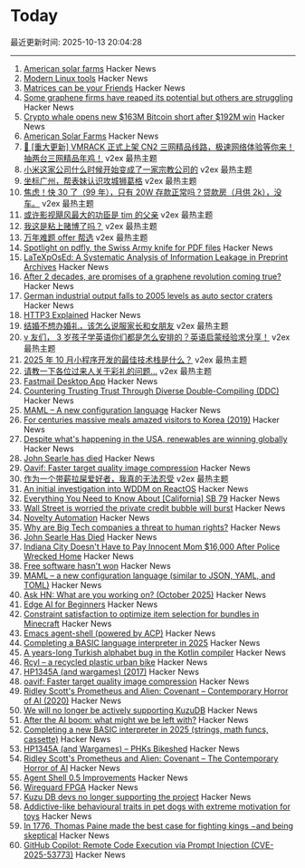 # Today

最近更新时间: 2025-10-13 20:04:28

--- 
1. [American solar farms](https://tech.marksblogg.com/american-solar-farms.html) Hacker News
2. [Modern Linux tools](https://ikrima.dev/dev-notes/linux/linux-modern-tools/) Hacker News
3. [Matrices can be your Friends](https://www.sjbaker.org/steve/omniv/matrices_can_be_your_friends.html) Hacker News
4. [Some graphene firms have reaped its potential but others are struggling](https://www.theguardian.com/business/2025/oct/13/lab-to-fab-are-promises-of-a-graphene-revolution-finally-coming-true) Hacker News
5. [Crypto whale opens new $163M Bitcoin short after $192M win](https://cryptonews.com/news/crypto-whale-opens-new-163m-bitcoin-short-after-192m-win/) Hacker News
6. [American Solar Farms](https://tech.marksblogg.com/american-solar-farms.html) Hacker News
7. [🚀 [重大更新] VMRACK 正式上架 CN2 三网精品线路，极速网络体验等你来！抽两台三网精品年鸡！](https://www.v2ex.com/t/1164867) v2ex 最热主题
8. [小米这家公司什么时候开始变成了一家宗教公司的](https://www.v2ex.com/t/1164838) v2ex 最热主题
9. [坐标广州，帮表妹认识攻城狮葛格](https://www.v2ex.com/t/1164807) v2ex 最热主题
10. [焦虑！快 30 了（99 年），只有 20W 存款正常吗？贷款房（月供 2k），没车。](https://www.v2ex.com/t/1164794) v2ex 最热主题
11. [或许影视飓风最大的功臣是 tim 的父亲](https://www.v2ex.com/t/1164790) v2ex 最热主题
12. [我这是粘上赌博了吗？](https://www.v2ex.com/t/1164754) v2ex 最热主题
13. [万年难题 offer 帮选](https://www.v2ex.com/t/1164752) v2ex 最热主题
14. [Spotlight on pdfly, the Swiss Army knife for PDF files](https://chezsoi.org/lucas/blog/spotlight-on-pdfly.html) Hacker News
15. [LaTeXpOsEd: A Systematic Analysis of Information Leakage in Preprint Archives](https://arxiv.org/abs/2510.03761) Hacker News
16. [After 2 decades, are promises of a graphene revolution coming true?](https://www.theguardian.com/business/2025/oct/13/lab-to-fab-are-promises-of-a-graphene-revolution-finally-coming-true) Hacker News
17. [German industrial output falls to 2005 levels as auto sector craters](https://www.ft.com/content/745fff84-2cbf-491c-b70c-e39bc8edaa39) Hacker News
18. [HTTP3 Explained](https://http3-explained.haxx.se) Hacker News
19. [结婚不想办婚礼，该怎么说服家长和女朋友](https://www.v2ex.com/t/1164757) v2ex 最热主题
20. [v 友们， 3 岁孩子学英语你们都是怎么安排的？英语启蒙经验求分享！](https://www.v2ex.com/t/1164725) v2ex 最热主题
21. [2025 年 10 月小程序开发的最佳技术栈是什么？](https://www.v2ex.com/t/1164720) v2ex 最热主题
22. [请教一下各位过来人关于彩礼的问题...](https://www.v2ex.com/t/1164705) v2ex 最热主题
23. [Fastmail Desktop App](https://www.fastmail.com/blog/desktop-app/) Hacker News
24. [Countering Trusting Trust Through Diverse Double-Compiling (DDC)](https://dwheeler.com/trusting-trust/) Hacker News
25. [MAML – A new configuration language](https://maml.dev/) Hacker News
26. [For centuries massive meals amazed visitors to Korea (2019)](https://www.atlasobscura.com/articles/history-of-korean-food) Hacker News
27. [Despite what's happening in the USA, renewables are winning globally](https://thebulletin.org/2025/10/despite-whats-happening-in-the-usa-renewables-are-winning-globally/) Hacker News
28. [John Searle has died](https://www.nytimes.com/2025/10/12/books/john-searle-dead.html) Hacker News
29. [Oavif: Faster target quality image compression](https://giannirosato.com/blog/post/oavif/) Hacker News
30. [作为一个带薪拉屎爱好者，我真的无法忍受](https://www.v2ex.com/t/1164719) v2ex 最热主题
31. [An initial investigation into WDDM on ReactOS](https://reactos.org/blogs/investigating-wddm/) Hacker News
32. [Everything You Need to Know About [California] SB 79](https://mnolangray.substack.com/p/everything-you-need-to-know-about) Hacker News
33. [Wall Street is worried the private credit bubble will burst](https://www.thetimes.com/business-money/economics/article/wall-street-first-brands-private-credit-bubble-risk-363q2tcds) Hacker News
34. [Novelty Automation](https://www.novelty-automation.com/) Hacker News
35. [Why are Big Tech companies a threat to human rights?](https://www.amnesty.org/en/latest/news/2025/08/why-are-big-tech-companies-a-threat-to-human-rights/) Hacker News
36. [John Searle Has Died](https://www.nytimes.com/2025/10/12/books/john-searle-dead.html) Hacker News
37. [Indiana City Doesn't Have to Pay Innocent Mom $16,000 After Police Wrecked Home](https://reason.com/2025/10/10/this-indiana-city-doesnt-have-to-pay-an-innocent-mom-16000-after-police-wrecked-her-home-court-rules/) Hacker News
38. [Free software hasn't won](https://dorotac.eu/posts/fosswon/) Hacker News
39. [MAML – a new configuration language (similar to JSON, YAML, and TOML)](https://maml.dev/) Hacker News
40. [Ask HN: What are you working on? (October 2025)](https://news.ycombinator.com/item?id=45561428) Hacker News
41. [Edge AI for Beginners](https://github.com/microsoft/edgeai-for-beginners) Hacker News
42. [Constraint satisfaction to optimize item selection for bundles in Minecraft](https://www.robw.fyi/2025/10/12/using-constraint-satisfaction-to-optimize-item-selection-for-bundles-in-minecraft/) Hacker News
43. [Emacs agent-shell (powered by ACP)](https://xenodium.com/introducing-agent-shell) Hacker News
44. [Completing a BASIC language interpreter in 2025](https://nanochess.org/ecs_basic_2.html) Hacker News
45. [A years-long Turkish alphabet bug in the Kotlin compiler](https://sam-cooper.medium.com/the-country-that-broke-kotlin-84bdd0afb237) Hacker News
46. [Rcyl – a recycled plastic urban bike](https://rcyl.bike/en/the-bike/) Hacker News
47. [HP1345A (and wargames) (2017)](https://phk.freebsd.dk/hacks/Wargames/) Hacker News
48. [oavif: Faster target quality image compression](https://giannirosato.com/blog/post/oavif/) Hacker News
49. [Ridley Scott's Prometheus and Alien: Covenant – Contemporary Horror of AI (2020)](https://www.ejumpcut.org/archive/jc58.2018/AlpertAlienPrequels/index.html) Hacker News
50. [We will no longer be actively supporting KuzuDB](https://kuzudb.com) Hacker News
51. [After the AI boom: what might we be left with?](https://blog.robbowley.net/2025/10/12/after-the-ai-boom-what-might-we-be-left-with/) Hacker News
52. [Completing a new BASIC interpreter in 2025 (strings, math funcs, cassette)](https://nanochess.org/ecs_basic_2.html) Hacker News
53. [HP1345A (and Wargames) – PHKs Bikeshed](https://phk.freebsd.dk/hacks/Wargames/) Hacker News
54. [Ridley Scott's Prometheus and Alien: Covenant – The Contemporary Horror of AI](https://www.ejumpcut.org/archive/jc58.2018/AlpertAlienPrequels/index.html) Hacker News
55. [Agent Shell 0.5 Improvements](https://xenodium.com/agent-shell-0-5-improvements) Hacker News
56. [Wireguard FPGA](https://github.com/chili-chips-ba/wireguard-fpga) Hacker News
57. [Kuzu DB devs no longer supporting the project](https://kuzudb.com) Hacker News
58. [Addictive-like behavioural traits in pet dogs with extreme motivation for toys](https://www.nature.com/articles/s41598-025-18636-0) Hacker News
59. [In 1776, Thomas Paine made the best case for fighting kings −and being skeptical](https://theconversation.com/in-1776-thomas-paine-made-the-best-case-for-fighting-kings-and-for-being-skeptical-266448) Hacker News
60. [GitHub Copilot: Remote Code Execution via Prompt Injection (CVE-2025-53773)](https://embracethered.com/blog/posts/2025/github-copilot-remote-code-execution-via-prompt-injection/) Hacker News
